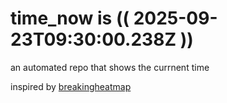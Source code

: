 # time_now is (( 2025-09-23T09:30:00.238Z ))

an automated repo that shows the currnent time

inspired by [breakingheatmap](https://github.com/breakingheatmap/breakingheatmap)